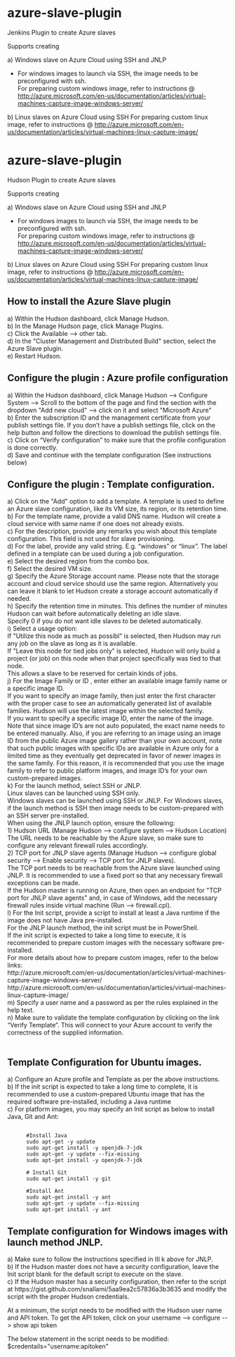 azure-slave-plugin
==================

Jenkins Plugin to create Azure slaves

Supports creating 

a) Windows slave on Azure Cloud using SSH and JNLP
   - For windows images to launch via SSH, the image needs to be preconfigured with ssh.  
   For preparing custom windows image, refer to instructions @ http://azure.microsoft.com/en-us/documentation/articles/virtual-machines-capture-image-windows-server/   
 
b) Linux slaves on Azure Cloud using SSH
   For preparing custom linux image, refer to instructions @ http://azure.microsoft.com/en-us/documentation/articles/virtual-machines-linux-capture-image/

azure-slave-plugin
==================

Hudson Plugin to create Azure slaves

Supports creating 

a) Windows slave on Azure Cloud using SSH and JNLP
   - For windows images to launch via SSH, the image needs to be preconfigured with ssh.  
   For preparing custom windows image, refer to instructions @ http://azure.microsoft.com/en-us/documentation/articles/virtual-machines-capture-image-windows-server/   
 
b) Linux slaves on Azure Cloud using SSH
   For preparing custom linux image, refer to instructions @ http://azure.microsoft.com/en-us/documentation/articles/virtual-machines-linux-capture-image/




<H2>How to install the Azure Slave plugin</H2>
a)      Within the Hudson dashboard, click Manage Hudson.<br>
b)      In the Manage Hudson page, click Manage Plugins.<br>
c)      Click the Available --> other tab.<br>
d)      In the "Cluster Management and Distributed Build" section, select the Azure Slave plugin.<br>
e)      Restart Hudson.<br>

<H2>Configure the plugin : Azure profile configuration</H2>
a)    Within the Hudson dashboard, click Manage Hudson --> Configure System --> Scroll to the bottom of the page 
      and find the section with the dropdown "Add new cloud" --> click on it and select "Microsoft Azure"<br>
b)    Enter the subscription ID and the management certificate from your publish settings file. 
      If you don’t have a publish settings file, click on the help button and follow the directions to 
      download the publish settings file.<br>
c)    Click on “Verify configuration” to make sure that the profile configuration is done correctly.<br>
d)    Save and continue with the template configuration (See instructions below)<br>

<H2>Configure the plugin : Template configuration.</H2>
a)    Click on the "Add" option to add a template. A template is used to define an Azure slave configuration, like 
      its VM  size, its region, or its retention time.<br>
b)    For the template name, provide a valid DNS name. Hudson will create a cloud service with same name if one 
      does not already exists.<br>
c)    For the description, provide any remarks you wish about this template configuration. This field is not 
      used for slave provisioning.<br> 
d)    For the label, provide any valid string. E.g. “windows” or “linux”. The label defined in a template can be
      used during a job configuration.<br>
e)    Select the desired region from the combo box.<br>
f)    Select the desired VM size.<br>
g)    Specify the Azure Storage account name. Please note that the storage account and cloud service should use the 
      same region. Alternatively you can leave it blank to let Hudson create a storage account automatically if needed.<br>
h)    Specify the retention time in minutes. This defines the number of minutes Hudson can wait before automatically 
      deleting an idle slave.<br>
      Specify 0 if you do not want idle slaves to be deleted automatically.<br>
i)    Select a usage option:<br>
      If "Utilize this node as much as possibl" is selected, then Hudson may run any job on the slave as long as it 
      is available.<br>
      If "Leave this node for tied jobs only" is selected, Hudson will only build a project (or job) on this node 
      when that project specifically was tied to that node.<br>
      This allows a slave to be reserved for certain kinds of jobs.<br>
j)    For the Image Family or ID , enter either an available image family name or a specific image ID. <br>
      If you want to specify an image family, then just enter the first character with the proper case to see an
      automatically generated list of available families. Hudson will use the latest image within the selected family.<br>
      If you want to specify a specific image ID, enter the name of the image. Note that since image ID’s are not auto   
      populated, the exact name needs to be entered manually. Also, if you are referring to an image using an image ID from   
      the public Azure image gallery rather than your own account, note that such public images with specific IDs are 
      available in Azure only for a limited time as they eventually get deprecated in favor of newer images in the same 
      family. For this reason, it is recommended that you use the image family to refer to public platform images, and image 
      ID’s for your own custom-prepared images.<br>
k)    For the launch method, select SSH or JNLP.<br>
         Linux slaves can be launched using SSH only.<br> 
         Windows slaves can be launched using SSH or JNLP. For Windows slaves, if the launch method is SSH then 
         image needs to be custom-prepared with an SSH server pre-installed.<br>
      When using the JNLP launch option, ensure the following:<br>
      1) Hudson URL (Manage Hudson --> configure system --> Hudson Location) 
         The URL needs to be reachable by the Azure slave, so make sure to configure any relevant                                      firewall rules accordingly.<br> 
      2) TCP port for JNLP slave agents (Manage Hudson --> configure global security --> Enable    
         security --> TCP port for JNLP slaves). <br>
      The TCP port needs to be reachable from the Azure slave launched using JNLP. It is recommended to use a fixed port so         that any necessary firewall exceptions can be made. <br>
      If the Hudson master is running on Azure, then open an endpoint for "TCP port for JNLP slave agents" and, in case of 
      Windows, add the necessary firewall rules inside virtual machine (Run --> firewall.cpl).<br> 
l)    For the Init script, provide a script to install at least a Java runtime if the image does not have Java   
      pre-installed.<br>
      For the JNLP launch method, the init script must be in PowerShell.<br>
      If the init script is expected to take a long time to execute, it is recommended to prepare custom images with the            necessary software pre-installed.<br>
      For more details about how to prepare custom images, refer to the below links:<br>
      http://azure.microsoft.com/en-us/documentation/articles/virtual-machines-capture-image-windows-server/<br>
      http://azure.microsoft.com/en-us/documentation/articles/virtual-machines-linux-capture-image/<br>
m)    Specify a user name and a password as per the rules explained in the help text.<br>
n)    Make sure to validate the template configuration by clicking on the link “Verify Template”. This will connect 
      to your Azure account to verify the correctness of the supplied information. <br><br>


<h2>Template Configuration for Ubuntu images.</h2>
a) Configure an Azure profile and Template as per the above instructions.<br>
b) If the init script is expected to take a long time to complete, it is recommended to use a custom-prepared Ubuntu 
   image that has the required software pre-installed, including a Java runtime<br> 
c) For platform images, you may specify an Init script as below to install Java, Git and Ant:<br>

<pre><code>
      #Install Java
      sudo apt-get -y update
      sudo apt-get install -y openjdk-7-jdk
      sudo apt-get -y update --fix-missing
      sudo apt-get install -y openjdk-7-jdk
      
      # Install Git
      sudo apt-get install -y git
      
      #Install Ant
      sudo apt-get install -y ant
      sudo apt-get -y update --fix-missing
      sudo apt-get install -y ant
</code></pre>

<h2>Template configuration for Windows images with launch method JNLP. </h2>
a) Make sure to follow the instructions specified in III k above for JNLP.<br>
b) If the Hudson master does not have a security configuration, leave the Init script blank for the default 
   script to execute on the slave.<br>
c) If the Hudson master has a security configuration, then refer to the script at    
   https://gist.github.com/snallami/5aa9ea2c57836a3b3635 and modify the script with the proper Hudson credentials.<br>

   At a minimum, the script needs to be modified with the Hudson user name and API token.
   To get the API token, click on your username --> configure --> show api token<br>

   The below statement in the script needs to be modified:
   $credentails="username:apitoken"

 

 
